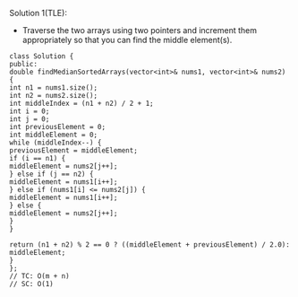 Solution 1(TLE):
​
- Traverse the two arrays using two pointers and increment them appropriately so that you can find the middle element(s).
​
```
class Solution {
public:
double findMedianSortedArrays(vector<int>& nums1, vector<int>& nums2) {
int n1 = nums1.size();
int n2 = nums2.size();
int middleIndex = (n1 + n2) / 2 + 1;
int i = 0;
int j = 0;
int previousElement = 0;
int middleElement = 0;
while (middleIndex--) {
previousElement = middleElement;
if (i == n1) {
middleElement = nums2[j++];
} else if (j == n2) {
middleElement = nums1[i++];
} else if (nums1[i] <= nums2[j]) {
middleElement = nums1[i++];
} else {
middleElement = nums2[j++];
}
}
​
return (n1 + n2) % 2 == 0 ? ((middleElement + previousElement) / 2.0): middleElement;
}
};
// TC: O(m + n)
// SC: O(1)
```